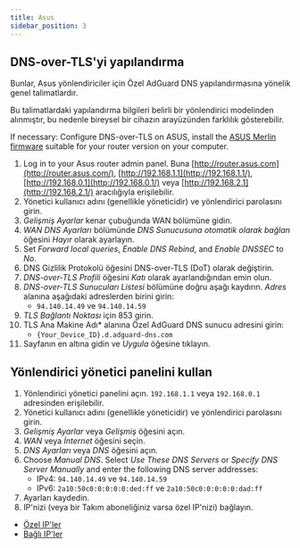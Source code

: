 ```yaml
---
title: Asus
sidebar_position: 3
---
```


## DNS-over-TLS'yi yapılandırma

Bunlar, Asus yönlendiriciler için Özel AdGuard DNS yapılandırmasına yönelik genel talimatlardır.

Bu talimatlardaki yapılandırma bilgileri belirli bir yönlendirici modelinden alınmıştır, bu nedenle bireysel bir cihazın arayüzünden farklılık gösterebilir.

If necessary: Configure DNS-over-TLS on ASUS, install the [ASUS Merlin firmware](https://www.asuswrt-merlin.net/download) suitable for your router version on your computer.

1. Log in to your Asus router admin panel. Buna [http://router.asus.com](http://router.asus.com/), [http://192.168.1.1](http://192.168.1.1/), [http://192.168.0.1](http://192.168.0.1/) veya [http://192.168.2.1](http://192.168.2.1/) aracılığıyla erişilebilir.
2. Yönetici kullanıcı adını (genellikle yöneticidir) ve yönlendirici parolasını girin.
3. _Gelişmiş Ayarlar_ kenar çubuğunda WAN bölümüne gidin.
4. _WAN DNS Ayarları_ bölümünde _DNS Sunucusuna otomatik olarak bağlan_ öğesini _Hayır_ olarak ayarlayın.
5. Set _Forward local queries_, _Enable DNS Rebind_, and _Enable DNSSEC_ to _No_.
6. DNS Gizlilik Protokolü öğesini DNS-over-TLS (DoT) olarak değiştirin.
7. _DNS-over-TLS Profili_ öğesini _Katı_ olarak ayarlandığından emin olun.
8. _DNS-over-TLS Sunucuları Listesi_ bölümüne doğru aşağı kaydırın. _Adres_ alanına aşağıdaki adreslerden birini girin:
   - `94.140.14.49` ve `94.140.14.59`
9. _TLS Bağlantı Noktası_ için 853 girin.
10. TLS Ana Makine Adı\* alanına Özel AdGuard DNS sunucu adresini girin:
    - `{Your_Device_ID}.d.adguard-dns.com`
11. Sayfanın en altına gidin ve _Uygula_ öğesine tıklayın.

## Yönlendirici yönetici panelini kullan

1. Yönlendirici yönetici panelini açın. `192.168.1.1` veya `192.168.0.1` adresinden erişilebilir.
2. Yönetici kullanıcı adını (genellikle yöneticidir) ve yönlendirici parolasını girin.
3. _Gelişmiş Ayarlar_ veya _Gelişmiş_ öğesini açın.
4. _WAN_ veya _İnternet_ öğesini seçin.
5. _DNS Ayarları_ veya _DNS_ öğesini açın.
6. Choose _Manual DNS_. Select _Use These DNS Servers_ or _Specify DNS Server Manually_ and enter the following DNS server addresses:
   - IPv4: `94.140.14.49` ve `94.140.14.59`
   - IPv6: `2a10:50c0:0:0:0:0:ded:ff` ve `2a10:50c0:0:0:0:0:dad:ff`
7. Ayarları kaydedin.
8. IP'nizi (veya bir Takım aboneliğiniz varsa özel IP'nizi) bağlayın.

- [Özel IP'ler](/private-dns/connect-devices/other-options/dedicated-ip.md)
- [Bağlı IP'ler](/private-dns/connect-devices/other-options/linked-ip.md)
